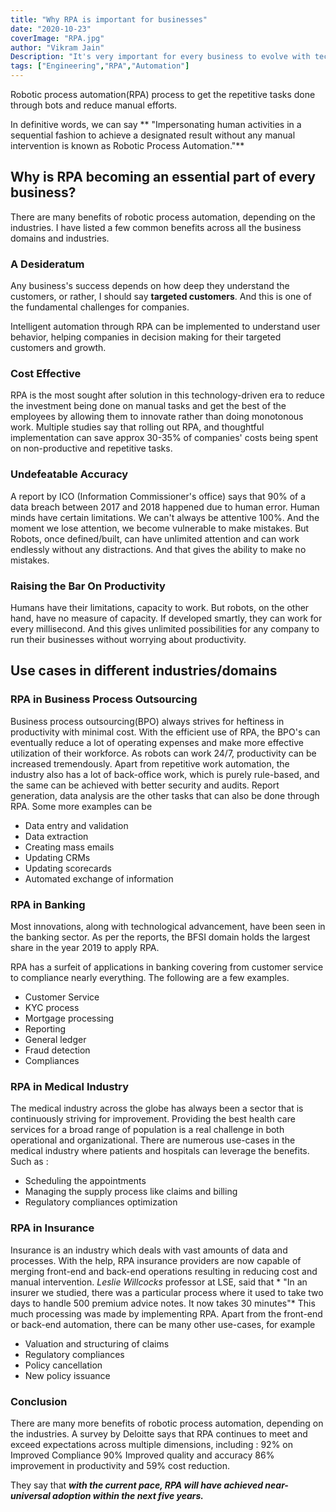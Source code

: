 ```yaml
---
title: "Why RPA is important for businesses"
date: "2020-10-23"
coverImage: "RPA.jpg"
author: "Vikram Jain"
Description: "It's very important for every business to evolve with technologies, understand their customers needs and and market senitment to sustain and grow.This article will give you some insights that how RPA can help in that with different industries/domain."
tags: ["Engineering","RPA","Automation"]
---
```


Robotic process automation(RPA) process to get the repetitive tasks done through bots and reduce manual efforts.

In definitive words, we can say ** "Impersonating human activities in a sequential fashion to achieve a designated result without any manual intervention is known as Robotic Process Automation."**

## Why is RPA becoming an essential part of every business?

There are many benefits of robotic process automation, depending on the industries. I have listed a few common benefits across all the business domains and industries. 

 ### A Desideratum

Any business's success depends on how deep they understand the customers, or rather, I should say **targeted customers**. And this is one of the fundamental challenges for companies.

Intelligent automation through RPA can be implemented to understand user behavior, helping companies in decision making for their targeted customers and growth.

### Cost Effective

RPA is the most sought after solution in this technology-driven era to reduce the investment being done on manual tasks and get the best of the employees by allowing them to innovate rather than doing monotonous work. Multiple studies say that rolling out RPA, and thoughtful implementation can save approx 30-35% of companies' costs being spent on non-productive and repetitive tasks.

### Undefeatable Accuracy
A report by ICO (Information Commissioner's office) says that 90% of a data breach between 2017 and 2018 happened due to human error. Human minds have certain limitations. We can't always be attentive 100%. And the moment we lose attention, we become vulnerable to make mistakes.
But Robots, once defined/built, can have unlimited attention and can work endlessly without any distractions. And that gives the ability to make no mistakes.
 
### Raising the Bar On Productivity
Humans have their limitations, capacity to work. But robots, on the other hand, have no measure of capacity. If developed smartly, they can work for every millisecond. And this gives unlimited possibilities for any company to run their businesses without worrying about productivity.

## Use cases in different industries/domains

### RPA in Business Process Outsourcing
Business process outsourcing(BPO) always strives for heftiness in productivity with minimal cost. With the efficient use of RPA, the BPO's can eventually reduce a lot of operating expenses and make more effective utilization of their workforce. As robots can work 24/7, productivity can be increased tremendously. Apart from repetitive work automation, the industry also has a lot of back-office work, which is purely rule-based, and the same can be achieved with better security and audits. Report generation, data analysis are the other tasks that can also be done through RPA. Some more examples can be 
- Data entry and validation
- Data extraction
- Creating mass emails
- Updating CRMs
- Updating scorecards
- Automated exchange of information

### RPA in Banking

Most innovations, along with technological advancement, have been seen in the banking sector. As per the reports, the BFSI domain holds the largest share in the year 2019 to apply RPA. 

RPA has a surfeit of applications in banking covering from customer service to compliance nearly everything. The following are a few examples. 
- Customer Service
- KYC process
- Mortgage processing
- Reporting
- General ledger
- Fraud detection
- Compliances

### RPA in Medical Industry

The medical industry across the globe has always been a sector that is continuously striving for improvement. Providing the best health care services for a broad range of population is a real challenge in both operational and organizational. There are numerous use-cases in the medical industry where patients and hospitals can leverage the benefits.
Such as :
- Scheduling the appointments
- Managing the supply process like claims and billing
- Regulatory compliances optimization

### RPA in Insurance

Insurance is an industry which deals with vast amounts of data and processes. With the help, RPA insurance providers are now capable of merging front-end and back-end operations resulting in reducing cost and manual intervention.
*Leslie Willcocks* professor at LSE, said that * "In an insurer we studied, there was a particular process where it used to take two days to handle 500 premium advice notes. It now takes 30 minutes"*
This much processing was made by implementing RPA. Apart from the front-end or back-end automation, there can be many other use-cases, for example
- Valuation and structuring of claims
- Regulatory compliances
- Policy cancellation
- New policy issuance


### Conclusion

There are many more benefits of robotic process automation, depending on the industries.
A survey by Deloitte says that RPA continues to meet and exceed expectations across multiple dimensions, including :
92% on Improved Compliance
90% Improved quality and accuracy
86% improvement in productivity and 
59% cost reduction.
  
They say that ***with the current pace, RPA will have achieved near-universal adoption within the next five years.***
